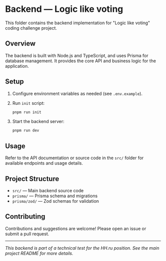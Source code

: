 # Backend — Logic like voting

This folder contains the backend implementation for "Logic like voting" coding
challenge project.

## Overview

The backend is built with Node.js and TypeScript, and uses Prisma for database
management. It provides the core API and business logic for the application.

## Setup

1. Configure environment variables as needed (see `.env.example`).

2. Run `init` script:

   ```zsh
   pnpm run init
   ```

3. Start the backend server:

   ```zsh
   pnpm run dev
   ```

## Usage

Refer to the API documentation or source code in the `src/` folder for available
endpoints and usage details.

## Project Structure

- `src/` — Main backend source code
- `prisma/` — Prisma schema and migrations
- `prisma/zod/` — Zod schemas for validation

## Contributing

Contributions and suggestions are welcome! Please open an issue or submit a pull
request.

---

_This backend is part of a technical test for the HH.ru position. See the main
project README for more details._
